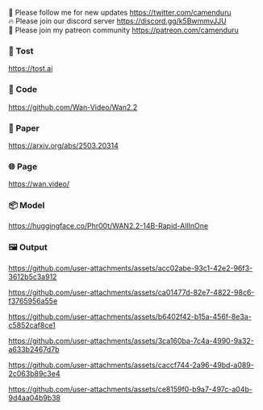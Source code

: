 🐣 Please follow me for new updates https://twitter.com/camenduru <br />
🔥 Please join our discord server https://discord.gg/k5BwmmvJJU <br />
🥳 Please join my patreon community https://patreon.com/camenduru <br />

###  🥪 Tost
https://tost.ai

### 🧬 Code
https://github.com/Wan-Video/Wan2.2

### 📄 Paper
https://arxiv.org/abs/2503.20314

### 🌐 Page
https://wan.video/

### 📦 Model
https://huggingface.co/Phr00t/WAN2.2-14B-Rapid-AllInOne

### 🖼 Output

https://github.com/user-attachments/assets/acc02abe-93c1-42e2-96f3-3612b5c3a912

https://github.com/user-attachments/assets/ca01477d-82e7-4822-98c6-f3765956a55e

https://github.com/user-attachments/assets/b6402f42-b15a-456f-8e3a-c5852caf8ce1

https://github.com/user-attachments/assets/3ca160ba-7c4a-4990-9a32-a633b2467d7b

https://github.com/user-attachments/assets/caccf744-2a96-49bd-a089-2c063b89c3e4

https://github.com/user-attachments/assets/ce8159f0-b9a7-497c-a04b-9d4aa04b9b38
